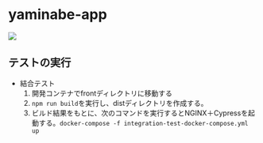 # yaminabe-app

<img src="https://files.speakerdeck.com/presentations/4c1db6dc7c214b1eba37ea822fedfc6d/slide_61.jpg" />


## テストの実行
- 結合テスト
    1. 開発コンテナでfrontディレクトリに移動する
    1. `npm run build`を実行し、distディレクトリを作成する。
    1. ビルド結果をもとに、次のコマンドを実行するとNGINX＋Cypressを起動する。`docker-compose -f integration-test-docker-compose.yml up `
